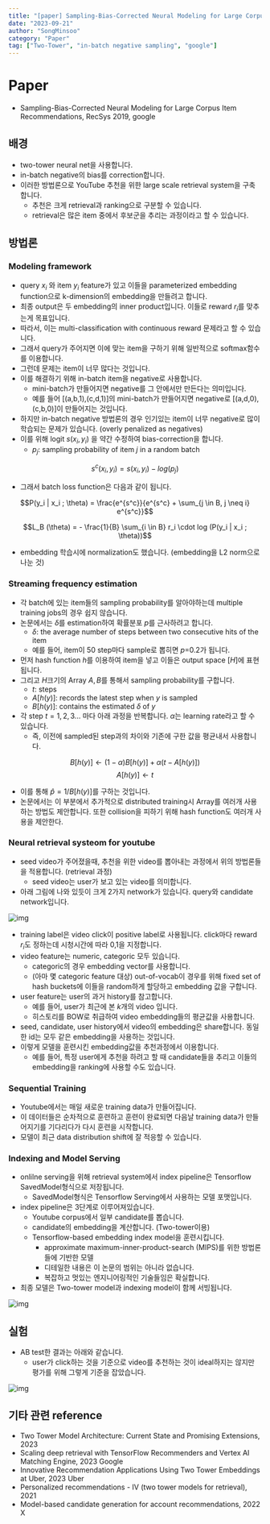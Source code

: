 ```yaml
---
title: "[paper] Sampling-Bias-Corrected Neural Modeling for Large Corpus Item Recommendations"
date: "2023-09-21"
author: "SongMinsoo"
category: "Paper"
tag: ["Two-Tower", "in-batch negative sampling", "google"]
---
```


# Paper
- Sampling-Bias-Corrected Neural Modeling for Large Corpus Item Recommendations, RecSys 2019, google

## 배경
- two-tower neural net을 사용합니다.
- in-batch negative의 bias를 correction합니다.
- 이러한 방법론으로 YouTube 추천을 위한 large scale retrieval system을 구축합니다.
  - 추천은 크게 retrieval과 ranking으로 구분할 수 있습니다.
  - retrieval은 많은 item 중에서 후보군을 추리는 과정이라고 할 수 있습니다.

## 방법론
### Modeling framework
- query $x_i$ 와 item $y_i$ feature가 있고 이들을 parameterized embedding function으로 k-dimension의 embedding을 만들려고 합니다.
- 최종 output은 두 embedding의 inner product입니다. 이들로 reward $r_i$를 맞추는게 목표입니다.
- 따라서, 이는 multi-classification with continuous reward 문제라고 할 수 있습니다.
- 그래서 query가 주어지면 이에 맞는 item을 구하기 위해 일반적으로 softmax함수를 이용합니다.
- 그런데 문제는 item이 너무 많다는 것입니다.
- 이를 해결하기 위해 in-batch item을 negative로 사용합니다.
  - mini-batch가 만들어지면 negative를 그 안에서만 만든다는 의미입니다.
  - 예를 들어 [(a,b,1),(c,d,1)]의 mini-batch가 만들어지면 negative로 [(a,d,0),(c,b,0)]이 만들어지는 것입니다.
- 하지만 in-batch negative 방법론의 경우 인기있는 item이 너무 negative로 많이 학습되는 문제가 있습니다. (overly penalized as negatives)
- 이를 위해 logit $s(x_i, y_i)$ 을 약간 수정하여 bias-correction을 합니다.
  - $p_j$: sampling probability of item $j$ in a random batch

$$s^c (x_i, y_i) = s(x_i, y_i) - log(p_j)$$

- 그래서 batch loss function은 다음과 같이 됩니다.

$$P(y_i | x_i ; \theta) = \frac{e^{s^c}}{e^{s^c} + \sum_{j \in B, j \neq i} e^{s^c}}$$

$$L_B (\theta) = - \frac{1}{B} \sum_{i \in B} r_i \cdot log (P(y_i | x_i ; \theta))$$

- embedding 학습시에 normalization도 했습니다. (embedding을 L2 norm으로 나눈 것)

### Streaming frequency estimation
- 각 batch에 있는 item들의 sampling probability를 알아야하는데 multiple training jobs의 경우 쉽지 않습니다.
- 논문에서는 $\delta$를 estimation하여 확률분포 $p$를 근사하려고 합니다.
  - $\delta$: the average number of steps between two consecutive hits of the item
  - 예를 들어, item이 50 step마다 sample로 뽑히면 $p$=0.2가 됩니다.
- 먼저 hash function $h$를 이용하여 item을 넣고 이들은 output space $[H]$에 표현됩니다.
- 그리고 $H$크기의 Array $A,B$를 통해서 sampling probability를 구합니다.
  - $t$: steps
  - $A[h(y)]$: records the latest step when $y$ is sampled
  - $B[h(y)]$: contains the estimated $\delta$ of $y$
- 각 step $t=1,2,3...$ 마다 아래 과정을 반복합니다. $\alpha$는 learning rate라고 할 수 있습니다.
  - 즉, 이전에 sampled된 step과의 차이와 기존에 구한 값을 평균내서 사용합니다.

$$B[h(y)] \leftarrow (1-\alpha) B[h(y)] + \alpha (t-A[h(y)])$$
$$A[h(y)] \leftarrow t$$

- 이를 통해 $\hat{p} = 1 / B[h(y)]$를 구하는 것입니다.
- 논문에서는 이 부분에서 추가적으로 distributed training시 Array를 여러개 사용하는 방법도 제안합니다. 또한 collision을 피하기 위해 hash function도 여러개 사용을 제안한다.

### Neural retrieval systeom for youtube
- seed video가 주어졌을때, 추천을 위한 video를 뽑아내는 과정에서 위의 방법론들을 적용합니다. (retrieval 과정)
  - seed video는 user가 보고 있는 video를 의미합니다.
- 아래 그림에 나와 있듯이 크게 2가지 network가 있습니다. query와 candidate network입니다.

![img](../image/image_paper/youtube_retrieval_1.png)

- training label은 video click이 positive label로 사용됩니다. click마다 reward $r_i$도 정하는데 시청시간에 따라 0,1을 지정합니다.
- video feature는 numeric, categoric 모두 있습니다.
  - categoric의 경우 embedding vector를 사용합니다.
  - (아마 몇 categoric feature 대상) out-of-vocab이 경우를 위해 fixed set of hash buckets에 이들을 random하게 할당하고 embedding 값을 구합니다.
- user feature는 user의 과거 history를 참고합니다.
  - 예를 들어, user가 최근에 본 $k$개의 video 입니다.
  - 히스토리를 BOW로 취급하여 video embedding들의 평균값을 사용합니다.
- seed, candidate, user history에서 video의 embedding은 share합니다. 동일한 id는 모두 같은 embedding을 사용하는 것입니다.
- 이렇게 모델을 훈련시킨 embedding값을 추천과정에서 이용합니다.
  - 예를 들어, 특정 user에게 추천을 하려고 할 때 candidate들을 추리고 이들의 embedding을 ranking에 사용할 수도 있습니다.

### Sequential Training
- Youtube에서는 매일 새로운 training data가 만들어집니다.
- 이 데이터들은 순차적으로 훈련하고 훈련이 완료되면 다음날 training data가 만들어지기를 기다리다가 다시 훈련을 시작합니다.
- 모델이 최근 data distribution shift에 잘 적응할 수 있습니다.

### Indexing and Model Serving
- onlilne serving을 위해 retrieval system에서 index pipeline은 Tensorflow SavedModel형식으로 저장됩니다.
  - SavedModel형식은 Tensorflow Serving에서 사용하는 모델 포맷입니다.
- index pipeline은 3단계로 이루어져있습니다.
  - Youtube corpus에서 일부 candidate를 뽑습니다.
  - candidate의 embedding을 계산합니다. (Two-tower이용)
  - Tensorflow-based embedding index model을 훈련시킵니다.
    - approximate maximum-inner-product-search (MIPS)를 위한 방법론들에 기반한 모델
    - 디테일한 내용은 이 논문의 범위는 아니라 없습니다.
    - 복잡하고 멋있는 엔지니어링적인 기술들임은 확실합니다.
- 최종 모델은 Two-tower model과 indexing model이 함께 서빙됩니다.

![img](../image/image_paper/youtube_retrieval_2.png)

## 실험
- AB test한 결과는 아래와 같습니다.
  - user가 click하는 것을 기준으로 video를 추천하는 것이 ideal하지는 않지만 평가를 위해 그렇게 기준을 잡았습니다.

![img](../image/image_paper/youtube_retrieval_3.png)


## 기타 관련 reference
- Two Tower Model Architecture: Current State and Promising Extensions, 2023
- Scaling deep retrieval with TensorFlow Recommenders and Vertex AI Matching Engine, 2023 Google
- Innovative Recommendation Applications Using Two Tower Embeddings at Uber, 2023 Uber
- Personalized recommendations - IV (two tower models for retrieval), 2021
- Model-based candidate generation for account recommendations, 2022 X